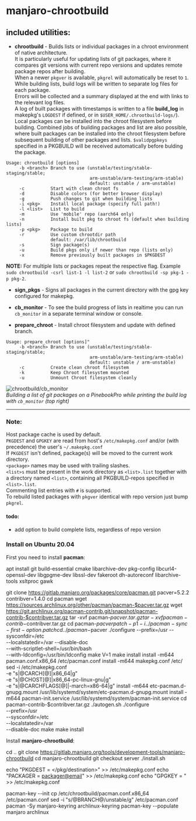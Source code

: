 # manjaro-chrootbuild

## included utilities:

- **chrootbuild** - Builds lists or individual packages in a chroot environment of native architecture.  
It is particularly useful for updating lists of git packages, where it compares git versions with current repo versions and updates remote package repos after building.  
When a newer `pkgver` is available, `pkgrel` will automatically be reset to `1`.  
While building lists, build logs will be written to separate log files for each package.  
Errors will be collected and a summary displayed at the end with links to the relevant log files.  
A log of built packages with timestamps is written to a file **build_log** in makepkg's `LOGDEST` if defined, or in `$USER_HOME/.chrootbuild-logs/`).
Local packages can be installed into the chroot filesystem before building.
Combined jobs of building packages and list are also possible, where built packages can be installed into the chroot filesystem before subsequent building of other packages and lists.
`$validpgpkeys` specified in a PKGBUILD will be received automatically before bulding the package.
```
Usage: chrootbuild [options]
     -b <branch> Branch to use (unstable/testing/stable-staging/stable;
                                arm-unstable/arm-testing/arm-stable)
                                default: unstable / arm-unstable)
     -c          Start with clean chroot fs
     -d          Disable colors (for better browser display)
     -g          Push changes to git when building lists
     -i <pkg>    Install local package (specify full path!)
     -l <list>   List to build
     -m          Use 'mobile' repo (aarch64 only)
     -n          Install built pkg to chroot fs (default when building lists)
     -p <pkg>    Package to build
     -r          Use custom chrootdir path
                 default: /var/lib/chrootbuild
     -s          Sign package(s)
     -u          Build pkgs only if newer than repo (lists only)
     -x          Remove previously built packages in $PKGDEST
```

**NOTE:** For multiple lists or packages repeat the respective flag. Example `sudo chrootbuild -csrl list-1 -l list-2` or `sudo chrootbuild -sp pkg-1 -p pkg-2`.

- **sign_pkgs**      - Signs all packages in the current directory with the gpg key configured for makepkg.

- **cb_monitor**     - To see the build progress of lists in realtime you can run `cb_monitor` in a separate terminal window or console.

- **prepare_chroot** - Install chroot filesystem and update with defined branch.
```
Usage: prepare_chroot [options]"
     -b <branch> Branch to use (unstable/testing/stable-staging/stable;
                                arm-unstable/arm-testing/arm-stable)
                                default: unstable / arm-unstable)
     -c          Create clean chroot filesystem
     -k          Keep Chroot filesystem mounted
     -u          Unmount Chroot filesystem cleanly
```

![chrootbuild/cb_monitor](https://gitlab.manjaro.org/manjaro-arm/applications/manjaro-chrootbuild/-/raw/build-monitor/chrootbuild_in_action.png)  
_Building a list of git packages on a PinebookPro while printing the build log with `cb_monitor` (top right)_
___
### Note:
Host package cache is used by default.  
`PKGDEST` and `GPGKEY` are read from host's `/etc/makepkg.conf` and/or (with precedence) the user's `~/.makepkg.conf`  
If `PKGDEST` isn't defined, package(s) will be moved to the current work directory.  
`<package>` names may be used with trailing slashes.  
`<list>s` must be present in the work directory as `<list>.list` together with a directory named `<list>`, containing all PKGBUILD-repos specified in `<list>.list`.  
Commenting list entries with `#` is supported.  
To rebuild listed packages with `pkgver` identical with repo version just bump `pkgrel`.

#### todo:
- add option to build complete lists, regardless of repo version

### Install on Ubuntu 20.04

First you need to install **pacman**:

apt install git build-essential cmake libarchive-dev pkg-config libcurl4-openssl-dev libgpgme-dev libssl-dev fakeroot dh-autoreconf libarchive-tools xsltproc gawk

git clone https://gitlab.manjaro.org/packages/core/pacman.git
pacver=5.2.2
contribver=1.4.0
cd pacman
wget https://sources.archlinux.org/other/pacman/pacman-$pacver.tar.gz
wget https://git.archlinux.org/pacman-contrib.git/snapshot/pacman-contrib-$contribver.tar.gz
tar -xvf pacman-$pacver.tar.gz
tar -xvf pacman-contrib-$contribver.tar.gz
cd pacman-$pacver
patch -p1 -i ../pacman-sync-first-option.patch
cd ../pacman-$pacver
./configure --prefix=/usr --sysconfdir=/etc \
  --localstatedir=/var --disable-doc \
  --with-scriptlet-shell=/usr/bin/bash \
  --with-ldconfig=/usr/bin/ldconfig
make V=1
make install
install -m644 pacman.conf.x86_64 /etc/pacman.conf
install -m644 makepkg.conf /etc/
sed -i /etc/makepkg.conf \
  -e "s|@CARCH[@]|x86_64|g" \
  -e "s|@CHOST[@]|x86_64-pc-linux-gnu|g" \
  -e "s|@CARCHFLAGS[@]|-march=x86-64|g"
install -m644 etc-pacman.d-gnupg.mount /usr/lib/systemd/system/etc-pacman.d-gnupg.mount
install -m644 pacman-init.service /usr/lib/systemd/system/pacman-init.service
cd pacman-contrib-$contribver.tar.gz
./autogen.sh
./configure \
  --prefix=/usr \
  --sysconfdir=/etc \
  --localstatedir=/var \
  --disable-doc
make
make install

Install **manjaro-chrootbuild**:

cd ..
git clone https://gitlab.manjaro.org/tools/development-tools/manjaro-chrootbuild
cd manjaro-chrootbuild
git checkout server
./install.sh

echo "PKGDEST = </pkg/destination>" >> /etc/makepkg.conf
echo "PACKAGER = <packages name> <packager@email>" >> /etc/makepkg.conf
echo "GPGKEY = <keyID>" >> /etc/makepkg.conf

pacman-key --init
cp /etc/chrootbuild/pacman.conf.x86_64 /etc/pacman.conf
sed -i "s/@BRANCH@/unstable/g" /etc/pacman.conf
pacman -Sy manjaro-keyring archlinux-keyring
pacman-key --populate manjaro archlinux

